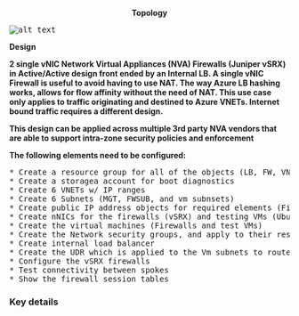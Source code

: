 <p align="center">
<b>Topology</center></b>

<kbd>![alt text](https://github.com/ManCalAzure/AzureLabs/blob/master/2_FW_NVA_SINGLE_NIC_+_LB/topology.png)</kbd>
<p align="left">
<b>Design</center></b>
<p><p align="left"><b>2 single vNIC Network Virtual Appliances (NVA) Firewalls (Juniper vSRX) in Active/Active design front ended by an Internal LB. A single vNIC Firewall is useful to avoid having to use NAT. The way Azure LB hashing works, allows for flow affinity without the need of NAT. This use case only applies to traffic originating and destined to Azure VNETs. Internet bound traffic requires a different design.</b></p>

<p align="left"><b>This design can be applied across multiple 3rd party NVA vendors that are able to support intra-zone security policies and enforcement</p></b>
</p>
<b>The following elements need to be configured:</b>
<pre lang= >
* Create a resource group for all of the objects (LB, FW, VNET,...)
* Create a storagea account for boot diagnostics 
* Create 6 VNETs w/ IP ranges
* Create 6 Subnets (MGT, FWSUB, and vm subnsets)
* Create public IP address objects for required elements (Firewall management)
* Create nNICs for the firewalls (vSRX) and testing VMs (Ubuntu + Apache)
* Create the virtual machines (Firewalls and test VMs)
* Create the Network security groups, and apply to their respective subnets
* Create internal load balancer
* Create the UDR which is applied to the Vm subnets to route 0/0 traffic to the LB VIP
* Configure the vSRX firewalls
* Test connectivity between spokes 
* Show the firewall session tables
</pre>

### Key details
